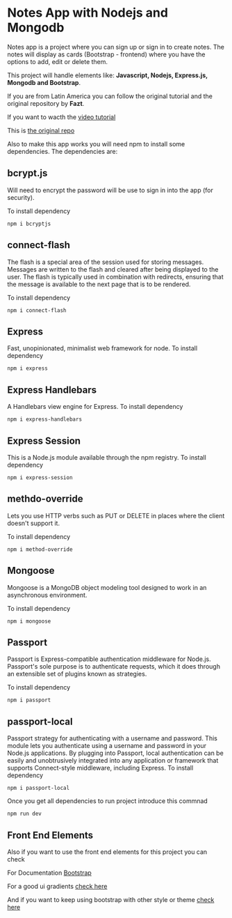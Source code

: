 # Notes App with Nodejs and Mongodb

Notes app is a project where you can sign up or sign in to create notes. The notes will display as cards (Bootstrap - frontend) where you have the options to add, edit or delete them.

This project will handle elements like: **Javascript, Nodejs, Express.js, Mongodb and Bootstrap**.

If you are from Latin America you can follow the original tutorial and the original repository by **Fazt**.

If you want to wacth the [video tutorial](https://www.youtube.com/watch?v=-bI0diefasA)

This is [the original repo](https://github.com/FaztTech/nodejs-notes-app)


Also to make this app works you will need npm to install some dependencies. The dependencies are:

## bcrypt.js

Will need to encrypt the password will be use to sign in into the app (for security).

To install dependency
```
npm i bcryptjs
```

## connect-flash

The flash is a special area of the session used for storing messages. Messages are written to the flash and cleared after being displayed to the user. The flash is typically used in combination with redirects, ensuring that the message is available to the next page that is to be rendered.

To install dependency
```
npm i connect-flash
```

## Express

Fast, unopinionated, minimalist web framework for node. To install dependency
```
npm i express
```

## Express Handlebars

A Handlebars view engine for Express. To install dependency
```
npm i express-handlebars
```

## Express Session 

This is a Node.js module available through the npm registry.
To install dependency
```
npm i express-session
```

## methdo-override

Lets you use HTTP verbs such as PUT or DELETE in places where the client doesn't support it.

To install dependency
```
npm i method-override
```

## Mongoose
Mongoose is a MongoDB object modeling tool designed to work in an asynchronous environment.

To install dependency
```
npm i mongoose
```

## Passport
Passport is Express-compatible authentication middleware for Node.js. Passport's sole purpose is to authenticate requests, which it does through an extensible set of plugins known as strategies.

To install dependency
```
npm i passport
```

## passport-local
Passport strategy for authenticating with a username and password. This module lets you authenticate using a username and password in your Node.js applications. By plugging into Passport, local authentication can be easily and unobtrusively integrated into any application or framework that supports Connect-style middleware, including Express.
To install dependency
```
npm i passport-local
```

Once you get all dependencies to run project introduce this commnad
```
npm run dev
```

## Front End Elements

Also if you want to use the front end elements for this project you can check

For Documentation [Bootstrap](https://getbootstrap.com/)

For a good ui gradients [check here](https://uigradients.com/#RoyalBlue+Petrol)

And if you want to keep using bootstrap with other style or theme [check here](https://bootswatch.com/)